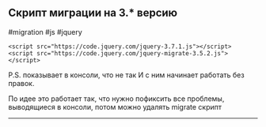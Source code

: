 
## Cкрипт миграции на 3.* версию
#migration #js #jquery
```
<script src="https://code.jquery.com/jquery-3.7.1.js"></script>  
<script src="https://code.jquery.com/jquery-migrate-3.5.2.js"></script>
```
P.S. показывает в консоли, что не так
И с ним начинает работать без правок.

По идее это работает так, что нужно пофиксить все проблемы, выводящиеся в консоли, потом можно удалять migrate скрипт

----

